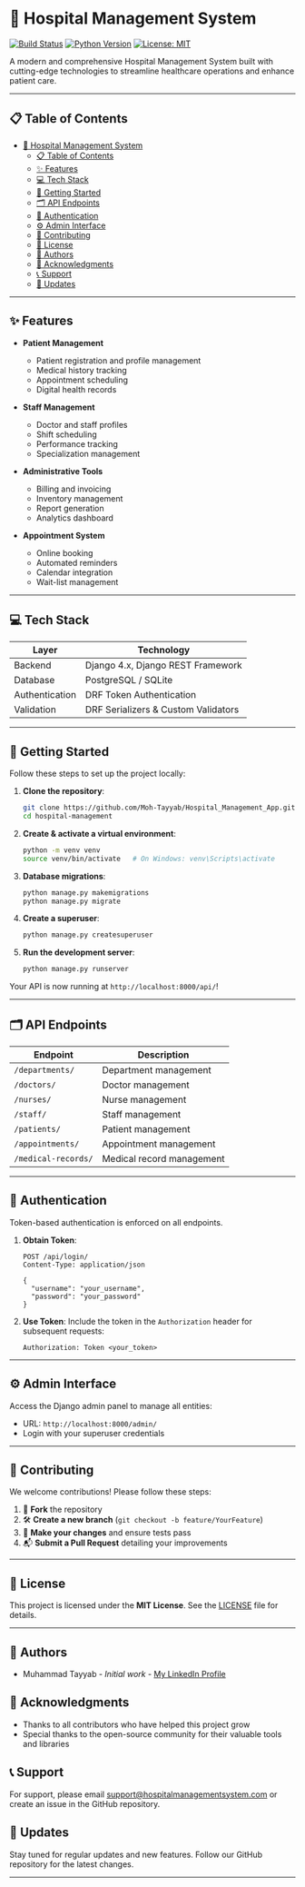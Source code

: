 # 🏥 Hospital Management System

[![Build Status](https://img.shields.io/badge/build-passing-brightgreen)](#) [![Python Version](https://img.shields.io/badge/python-3.9%2B-blue)](#) [![License: MIT](https://img.shields.io/badge/License-MIT-yellow.svg)](https://opensource.org/licenses/MIT)

A modern and comprehensive Hospital Management System built with cutting-edge technologies to streamline healthcare operations and enhance patient care.

---

## 📋 Table of Contents

- [🏥 Hospital Management System](#-hospital-management-system)
  - [📋 Table of Contents](#-table-of-contents)
  - [✨ Features](#-features)
  - [💻 Tech Stack](#-tech-stack)
  - [🚀 Getting Started](#-getting-started)
  - [🗂️ API Endpoints](#️-api-endpoints)
  - [🔐 Authentication](#-authentication)
  - [⚙️ Admin Interface](#️-admin-interface)
  - [🤝 Contributing](#-contributing)
  - [📄 License](#-license)
  - [👥 Authors](#-authors)
  - [🙏 Acknowledgments](#-acknowledgments)
  - [📞 Support](#-support)
  - [🔄 Updates](#-updates)

---

## ✨ Features

- **Patient Management**
  - Patient registration and profile management
  - Medical history tracking
  - Appointment scheduling
  - Digital health records

- **Staff Management**
  - Doctor and staff profiles
  - Shift scheduling
  - Performance tracking
  - Specialization management

- **Administrative Tools**
  - Billing and invoicing
  - Inventory management
  - Report generation
  - Analytics dashboard

- **Appointment System**
  - Online booking
  - Automated reminders
  - Calendar integration
  - Wait-list management

---

## 💻 Tech Stack

| Layer           | Technology                        |
|-----------------|------------------------------------|
| Backend         | Django 4.x, Django REST Framework |
| Database        | PostgreSQL / SQLite               |
| Authentication  | DRF Token Authentication          |
| Validation      | DRF Serializers & Custom Validators |

---

## 🚀 Getting Started

Follow these steps to set up the project locally:

1. **Clone the repository**:
   ```bash
   git clone https://github.com/Moh-Tayyab/Hospital_Management_App.git
   cd hospital-management
   ```

2. **Create & activate a virtual environment**:
   ```bash
   python -m venv venv
   source venv/bin/activate   # On Windows: venv\Scripts\activate
   ```

3. **Database migrations**:
   ```bash
   python manage.py makemigrations
   python manage.py migrate
   ```

4. **Create a superuser**:
   ```bash
   python manage.py createsuperuser
   ```

5. **Run the development server**:
   ```bash
   python manage.py runserver
   ```

Your API is now running at `http://localhost:8000/api/`!

---

## 🗂️ API Endpoints

| Endpoint               | Description                     |
|------------------------|---------------------------------|
| `/departments/`        | Department management           |
| `/doctors/`            | Doctor management               |
| `/nurses/`             | Nurse management                |
| `/staff/`              | Staff management                |
| `/patients/`           | Patient management              |
| `/appointments/`       | Appointment management          |
| `/medical-records/`    | Medical record management       |

---

## 🔐 Authentication

Token-based authentication is enforced on all endpoints.

1. **Obtain Token**:
   ```http
   POST /api/login/
   Content-Type: application/json

   {
     "username": "your_username",
     "password": "your_password"
   }
   ```

2. **Use Token**:
   Include the token in the `Authorization` header for subsequent requests:
   ```http
   Authorization: Token <your_token>
   ```

---

## ⚙️ Admin Interface

Access the Django admin panel to manage all entities:

- URL: `http://localhost:8000/admin/`
- Login with your superuser credentials

---

## 🤝 Contributing

We welcome contributions! Please follow these steps:

1. 🎯 **Fork** the repository<br>
2. 🛠 **Create a new branch** (`git checkout -b feature/YourFeature`)<br>
3. 📝 **Make your changes** and ensure tests pass<br>
4. 📬 **Submit a Pull Request** detailing your improvements

---

## 📄 License

This project is licensed under the **MIT License**. See the [LICENSE](LICENSE) file for details.

---

## 👥 Authors

- Muhammad Tayyab - *Initial work* - [My LinkedIn Profile](https://www.linkedin.com/in/ch-muhammad-tayyab/)

## 🙏 Acknowledgments

- Thanks to all contributors who have helped this project grow
- Special thanks to the open-source community for their valuable tools and libraries

## 📞 Support

For support, please email support@hospitalmanagementsystem.com or create an issue in the GitHub repository.

## 🔄 Updates

Stay tuned for regular updates and new features. Follow our GitHub repository for the latest changes.

---


